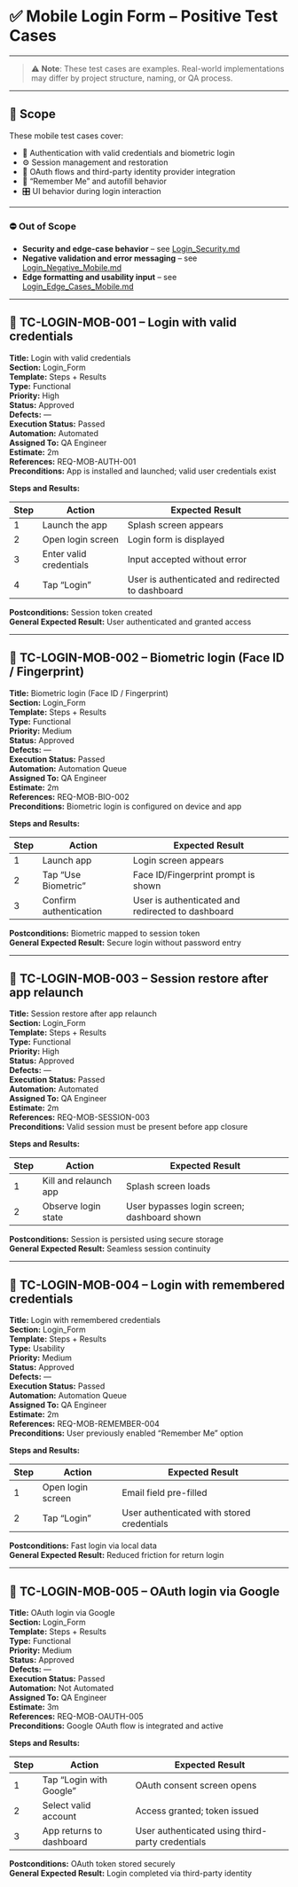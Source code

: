 # ✅ Mobile Login Form – Positive Test Cases

---

> ⚠️ **Note**: These test cases are examples. Real-world implementations may differ by project structure, naming, or QA process.

---

## 🎯 Scope

These mobile test cases cover:

- 🔐 Authentication with valid credentials and biometric login  
- ⚙️ Session management and restoration  
- 📲 OAuth flows and third-party identity provider integration  
- 🧠 “Remember Me” and autofill behavior  
- 🎛️ UI behavior during login interaction

---

### ⛔ Out of Scope

- **Security and edge-case behavior** – see [Login_Security.md](./Login_Security.md)  
- **Negative validation and error messaging** – see [Login_Negative_Mobile.md](./Login_Negative_Mobile.md)  
- **Edge formatting and usability input** – see [Login_Edge_Cases_Mobile.md](./Login_Edge_Cases_Mobile.md)

---

## 🔐 TC-LOGIN-MOB-001 – Login with valid credentials

**Title:** Login with valid credentials  
**Section:** Login_Form  
**Template:** Steps + Results  
**Type:** Functional  
**Priority:** High  
**Status:** Approved  
**Defects:** —  
**Execution Status:** Passed  
**Automation:** Automated  
**Assigned To:** QA Engineer  
**Estimate:** 2m  
**References:** REQ-MOB-AUTH-001  
**Preconditions:** App is installed and launched; valid user credentials exist

**Steps and Results:**

| Step | Action                         | Expected Result                                   |
|------|--------------------------------|---------------------------------------------------|
| 1    | Launch the app                 | Splash screen appears                             |
| 2    | Open login screen              | Login form is displayed                           |
| 3    | Enter valid credentials        | Input accepted without error                      |
| 4    | Tap “Login”                    | User is authenticated and redirected to dashboard |

**Postconditions:** Session token created  
**General Expected Result:** User authenticated and granted access

---

## 🔐 TC-LOGIN-MOB-002 – Biometric login (Face ID / Fingerprint)

**Title:** Biometric login (Face ID / Fingerprint)  
**Section:** Login_Form  
**Template:** Steps + Results  
**Type:** Functional  
**Priority:** Medium  
**Status:** Approved  
**Defects:** —  
**Execution Status:** Passed  
**Automation:** Automation Queue  
**Assigned To:** QA Engineer  
**Estimate:** 2m  
**References:** REQ-MOB-BIO-002  
**Preconditions:** Biometric login is configured on device and app

**Steps and Results:**

| Step | Action               | Expected Result                               |
|------|----------------------|-----------------------------------------------|
| 1    | Launch app           | Login screen appears                          |
| 2    | Tap “Use Biometric”  | Face ID/Fingerprint prompt is shown           |
| 3    | Confirm authentication | User is authenticated and redirected to dashboard |

**Postconditions:** Biometric mapped to session token  
**General Expected Result:** Secure login without password entry

---

## 🔐 TC-LOGIN-MOB-003 – Session restore after app relaunch

**Title:** Session restore after app relaunch  
**Section:** Login_Form  
**Template:** Steps + Results  
**Type:** Functional  
**Priority:** High  
**Status:** Approved  
**Defects:** —  
**Execution Status:** Passed  
**Automation:** Automated  
**Assigned To:** QA Engineer  
**Estimate:** 2m  
**References:** REQ-MOB-SESSION-003  
**Preconditions:** Valid session must be present before app closure

**Steps and Results:**

| Step | Action              | Expected Result                            |
|------|---------------------|--------------------------------------------|
| 1    | Kill and relaunch app | Splash screen loads                        |
| 2    | Observe login state | User bypasses login screen; dashboard shown |

**Postconditions:** Session is persisted using secure storage  
**General Expected Result:** Seamless session continuity

---

## 🔐 TC-LOGIN-MOB-004 – Login with remembered credentials

**Title:** Login with remembered credentials  
**Section:** Login_Form  
**Template:** Steps + Results  
**Type:** Usability  
**Priority:** Medium  
**Status:** Approved  
**Defects:** —  
**Execution Status:** Passed  
**Automation:** Automation Queue  
**Assigned To:** QA Engineer  
**Estimate:** 2m  
**References:** REQ-MOB-REMEMBER-004  
**Preconditions:** User previously enabled “Remember Me” option

**Steps and Results:**

| Step | Action                  | Expected Result                             |
|------|--------------------------|---------------------------------------------|
| 1    | Open login screen        | Email field pre-filled                      |
| 2    | Tap “Login”              | User authenticated with stored credentials  |

**Postconditions:** Fast login via local data  
**General Expected Result:** Reduced friction for return login

---

## 🔐 TC-LOGIN-MOB-005 – OAuth login via Google

**Title:** OAuth login via Google  
**Section:** Login_Form  
**Template:** Steps + Results  
**Type:** Functional  
**Priority:** Medium  
**Status:** Approved  
**Defects:** —  
**Execution Status:** Passed  
**Automation:** Not Automated  
**Assigned To:** QA Engineer  
**Estimate:** 3m  
**References:** REQ-MOB-OAUTH-005  
**Preconditions:** Google OAuth flow is integrated and active

**Steps and Results:**

| Step | Action                    | Expected Result                                   |
|------|----------------------------|---------------------------------------------------|
| 1    | Tap “Login with Google”    | OAuth consent screen opens                        |
| 2    | Select valid account       | Access granted; token issued                      |
| 3    | App returns to dashboard   | User authenticated using third-party credentials  |

**Postconditions:** OAuth token stored securely  
**General Expected Result:** Login completed via third-party identity